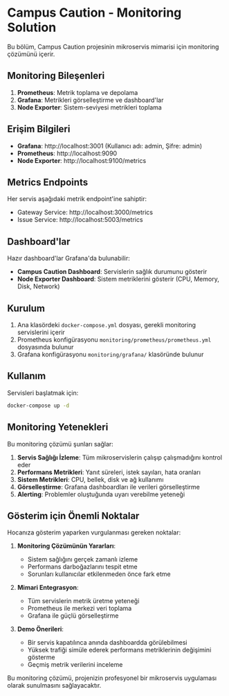# Campus Caution - Monitoring Solution

Bu bölüm, Campus Caution projesinin mikroservis mimarisi için monitoring çözümünü içerir.

## Monitoring Bileşenleri

1. **Prometheus**: Metrik toplama ve depolama
2. **Grafana**: Metrikleri görselleştirme ve dashboard'lar
3. **Node Exporter**: Sistem-seviyesi metrikleri toplama

## Erişim Bilgileri

- **Grafana**: http://localhost:3001 (Kullanıcı adı: admin, Şifre: admin)
- **Prometheus**: http://localhost:9090
- **Node Exporter**: http://localhost:9100/metrics

## Metrics Endpoints

Her servis aşağıdaki metrik endpoint'ine sahiptir:

- Gateway Service: http://localhost:3000/metrics
- Issue Service: http://localhost:5003/metrics

## Dashboard'lar

Hazır dashboard'lar Grafana'da bulunabilir:

- **Campus Caution Dashboard**: Servislerin sağlık durumunu gösterir
- **Node Exporter Dashboard**: Sistem metriklerini gösterir (CPU, Memory, Disk, Network)

## Kurulum

1. Ana klasördeki `docker-compose.yml` dosyası, gerekli monitoring servislerini içerir
2. Prometheus konfigürasyonu `monitoring/prometheus/prometheus.yml` dosyasında bulunur
3. Grafana konfigürasyonu `monitoring/grafana/` klasöründe bulunur

## Kullanım

Servisleri başlatmak için:

```bash
docker-compose up -d
```

## Monitoring Yetenekleri

Bu monitoring çözümü şunları sağlar:

1. **Servis Sağlığı İzleme**: Tüm mikroservislerin çalışıp çalışmadığını kontrol eder
2. **Performans Metrikleri**: Yanıt süreleri, istek sayıları, hata oranları
3. **Sistem Metrikleri**: CPU, bellek, disk ve ağ kullanımı
4. **Görselleştirme**: Grafana dashboardları ile verileri görselleştirme
5. **Alerting**: Problemler oluştuğunda uyarı verebilme yeteneği

## Gösterim için Önemli Noktalar

Hocanıza gösterim yaparken vurgulanması gereken noktalar:

1. **Monitoring Çözümünün Yararları**: 
   - Sistem sağlığını gerçek zamanlı izleme
   - Performans darboğazlarını tespit etme
   - Sorunları kullanıcılar etkilenmeden önce fark etme

2. **Mimari Entegrasyon**: 
   - Tüm servislerin metrik üretme yeteneği
   - Prometheus ile merkezi veri toplama
   - Grafana ile güçlü görselleştirme

3. **Demo Önerileri**:
   - Bir servis kapatılınca anında dashboardda görülebilmesi
   - Yüksek trafiği simüle ederek performans metriklerinin değişimini gösterme
   - Geçmiş metrik verilerini inceleme

Bu monitoring çözümü, projenizin profesyonel bir mikroservis uygulaması olarak sunulmasını sağlayacaktır. 